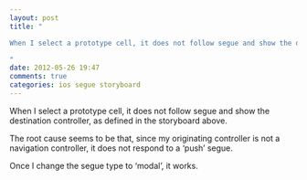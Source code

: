 ```yaml
---
layout: post
title: "

When I select a prototype cell, it does not follow segue and show the destination controller, as defined in the storyboard above.

"
date: 2012-05-26 19:47
comments: true
categories: ios segue storyboard
---
```



When I select a prototype cell, it does not follow segue and show the destination controller, as defined in the storyboard above.




The root cause seems to be that, since my originating controller is not a navigation controller, it does not respond to a ‘push’ segue. 




Once I change the segue type to ‘modal’, it works.



